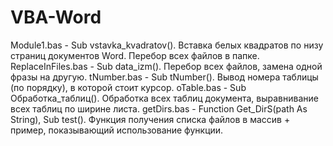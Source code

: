 # VBA-Word
Module1.bas - Sub vstavka_kvadratov(). Вставка белых квадратов по низу страниц документов Word. Перебор всех файлов в папке.
ReplaceInFiles.bas - Sub data_izm(). Перебор всех файлов, замена одной фразы на другую.
tNumber.bas - Sub tNumber(). Вывод номера таблицы (по порядку), в которой стоит курсор.
oTable.bas - Sub Обработка_таблиц(). Обработка всех таблиц документа, выравнивание всех таблиц по ширине листа.
getDirs.bas - Function Get_DirS(path As String), Sub test(). Функция получения списка файлов в массив + пример, показывающий использование функции.
